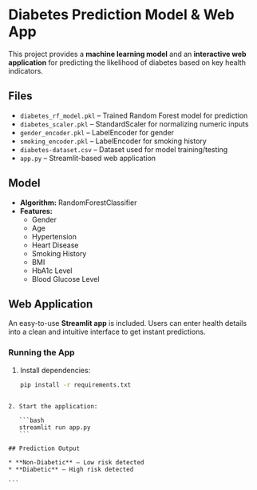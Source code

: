 # Diabetes Prediction Model & Web App

This project provides a **machine learning model** and an **interactive web application** for predicting the likelihood of diabetes based on key health indicators.

## Files
- `diabetes_rf_model.pkl` – Trained Random Forest model for prediction  
- `diabetes_scaler.pkl` – StandardScaler for normalizing numeric inputs  
- `gender_encoder.pkl` – LabelEncoder for gender  
- `smoking_encoder.pkl` – LabelEncoder for smoking history  
- `diabetes-dataset.csv` – Dataset used for model training/testing  
- `app.py` – Streamlit-based web application  

## Model
- **Algorithm:** RandomForestClassifier  
- **Features:**
  - Gender
  - Age
  - Hypertension
  - Heart Disease
  - Smoking History
  - BMI
  - HbA1c Level
  - Blood Glucose Level

## Web Application
An easy-to-use **Streamlit app** is included. Users can enter health details into a clean and intuitive interface to get instant predictions.

### Running the App
1. Install dependencies:
   ```bash
   pip install -r requirements.txt
````

2. Start the application:

   ```bash
   streamlit run app.py
   ```

## Prediction Output

* **Non-Diabetic** – Low risk detected
* **Diabetic** – High risk detected

```
